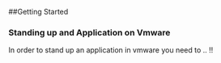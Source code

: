 

##Getting Started

### Standing up and Application on Vmware

In order to stand up an application in vmware you need to .. !! 
